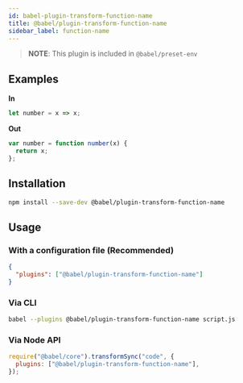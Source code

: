 ```yaml
---
id: babel-plugin-transform-function-name
title: @babel/plugin-transform-function-name
sidebar_label: function-name
---
```


> **NOTE**: This plugin is included in `@babel/preset-env`

## Examples

**In**

```javascript
let number = x => x;
```

**Out**

```javascript
var number = function number(x) {
  return x;
};
```

## Installation

```sh
npm install --save-dev @babel/plugin-transform-function-name
```

## Usage

### With a configuration file (Recommended)

```json
{
  "plugins": ["@babel/plugin-transform-function-name"]
}
```

### Via CLI

```sh
babel --plugins @babel/plugin-transform-function-name script.js
```

### Via Node API

```javascript
require("@babel/core").transformSync("code", {
  plugins: ["@babel/plugin-transform-function-name"],
});
```
